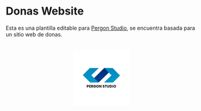 # Donas Website
Esta es una plantilla editable para [Pergon Studio](https://andersongb1007.github.io/PergonStudio/), se encuentra basada para un sitio web de donas.

<p align="center"> <br>
  <a href="https://andersongb1007.github.io/PergonStudio/">
      <img width="150" heigth="150" src="https://github.com/Pererita/Landing-Page/blob/main/assets/images/Logo%20README.png">
  </a>
</p>
